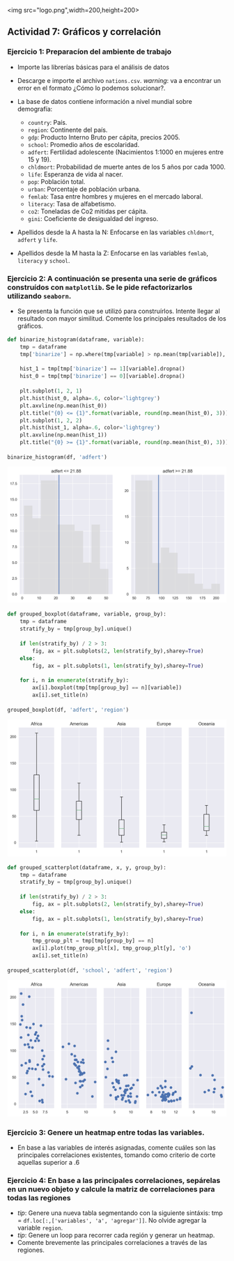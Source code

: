 
<img src="logo.png",width=200,height=200>

## Actividad 7: Gráficos y correlación


### Ejercicio 1: Preparacíon del ambiente de trabajo

* Importe las librerías básicas para el análisis de datos
* Descarge e importe el archivo `nations.csv`. _warning_: va a encontrar un error en el formato ¿Cómo lo podemos solucionar?.


* La base de datos contiene información a nivel mundial sobre demografía:
    * `country`: País.
    * `region`: Continente del país.
    * `gdp`: Producto Interno Bruto per cápita, precios 2005.
    * `school`: Promedio años de escolaridad.
    * `adfert`: Fertilidad adolescente (Nacimientos 1:1000 en mujeres entre 15 y 19).
    * `chldmort`: Probabilidad de muerte antes de los 5 años por cada 1000.
    * `life`: Esperanza de vida al nacer.
    * `pop`: Población total.
    * `urban`: Porcentaje de población urbana.
    * `femlab`: Tasa entre hombres y mujeres en el mercado laboral.
    * `literacy`: Tasa de alfabetismo.
    * `co2`: Toneladas de Co2 mitidas per cápita.
    * `gini`: Coeficiente de desigualdad del ingreso.


* Apellidos desde la A hasta la N: Enfocarse en las variables `chldmort`, `adfert` y `life`.
* Apellidos desde la M hasta la Z: Enfocarse en las variables `femlab`, `literacy` y `school`.

### Ejercicio 2: A continuación se presenta una serie de gráficos construídos con `matplotlib`. Se le pide refactorizarlos utilizando `seaborn`.
* Se presenta la función que se utilizó para construírlos. Intente llegar al resultado con mayor similitud. Comente los principales resultados de los gráficos.



```python
def binarize_histogram(dataframe, variable):
    tmp = dataframe
    tmp['binarize'] = np.where(tmp[variable] > np.mean(tmp[variable]), 1, 0)
    
    hist_1 = tmp[tmp['binarize'] == 1][variable].dropna()
    hist_0 = tmp[tmp['binarize'] == 0][variable].dropna()
    
    plt.subplot(1, 2, 1)
    plt.hist(hist_0, alpha=.6, color='lightgrey')
    plt.axvline(np.mean(hist_0))
    plt.title("{0} <= {1}".format(variable, round(np.mean(hist_0), 3)))
    plt.subplot(1, 2, 2)
    plt.hist(hist_1, alpha=.6, color='lightgrey')
    plt.axvline(np.mean(hist_1))
    plt.title("{0} >= {1}".format(variable, round(np.mean(hist_0), 3)))

binarize_histogram(df, 'adfert')
```


![png](gfx/activities-w4_4_0.png)



```python
def grouped_boxplot(dataframe, variable, group_by):
    tmp = dataframe
    stratify_by = tmp[group_by].unique()
    
    if len(stratify_by) / 2 > 3:
        fig, ax = plt.subplots(2, len(stratify_by),sharey=True)
    else:
        fig, ax = plt.subplots(1, len(stratify_by),sharey=True)
        
    for i, n in enumerate(stratify_by):
        ax[i].boxplot(tmp[tmp[group_by] == n][variable])
        ax[i].set_title(n)
        
grouped_boxplot(df, 'adfert', 'region')
```


![png](gfx/activities-w4_5_0.png)


```python
def grouped_scatterplot(dataframe, x, y, group_by):
    tmp = dataframe
    stratify_by = tmp[group_by].unique()
    
    if len(stratify_by) / 2 > 3:
        fig, ax = plt.subplots(2, len(stratify_by),sharey=True)
    else:
        fig, ax = plt.subplots(1, len(stratify_by),sharey=True)
        
    for i, n in enumerate(stratify_by):
        tmp_group_plt = tmp[tmp[group_by] == n]
        ax[i].plot(tmp_group_plt[x], tmp_group_plt[y], 'o')
        ax[i].set_title(n)

grouped_scatterplot(df, 'school', 'adfert', 'region')
```


![png](gfx/activities-w4_7_0.png)



### Ejercicio 3: Genere un heatmap entre todas las variables.
* En base a las variables de interés asignadas, comente cuáles son las principales correlaciones existentes, tomando como criterio de corte aquellas superior a .6



### Ejercicio 4: En base a las principales correlaciones, sepárelas en un nuevo objeto y calcule la matriz de correlaciones para todas las regiones
* _tip_: Genere una nueva tabla segmentando con la siguiente sintáxis: tmp = `df.loc[:,['variables', 'a', 'agregar']]`. No olvide agregar la variable `region`.
* _tip_: Genere un loop para recorrer cada región y generar un heatmap.
* Comente brevemente las principales correlaciones a través de las regiones.
